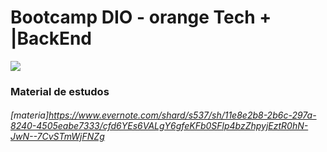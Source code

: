 # **Bootcamp DIO - orange Tech + |BackEnd** 

![](https://hermes.digitalinnovation.one/tracks/5443980d-31cb-4a9f-8dbd-065773810c04.png)

### Material de estudos

###### [materia]https://www.evernote.com/shard/s537/sh/11e8e2b8-2b6c-297a-8240-4505eabe7333/cfd6YEs6VALgY6gfeKFb0SFlp4bzZhpyjEztR0hN-JwN--7CvSTmWjFNZg

###### 
